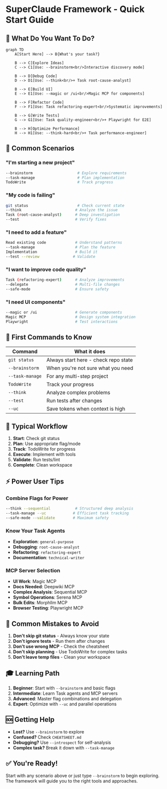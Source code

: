 # SuperClaude Framework - Quick Start Guide

## 🎯 What Do You Want To Do?

```mermaid
graph TD
    A[Start Here] --> B{What's your task?}
    
    B --> C[Explore Ideas]
    C --> C1[Use: --brainstorm<br/>Interactive discovery mode]
    
    B --> D[Debug Code]
    D --> D1[Use: --think<br/>+ Task root-cause-analyst]
    
    B --> E[Build UI]
    E --> E1[Use: --magic or /ui<br/>Magic MCP for components]
    
    B --> F[Refactor Code]
    F --> F1[Use: Task refactoring-expert<br/>Systematic improvements]
    
    B --> G[Write Tests]
    G --> G1[Use: Task quality-engineer<br/>+ Playwright for E2E]
    
    B --> H[Optimize Performance]
    H --> H1[Use: --think-hard<br/>+ Task performance-engineer]
```

## 🚀 Common Scenarios

### "I'm starting a new project"
```bash
--brainstorm                    # Explore requirements
--task-manage                   # Plan implementation
TodoWrite                       # Track progress
```

### "My code is failing"
```bash
git status                      # Check current state
--think                        # Analyze the issue
Task (root-cause-analyst)      # Deep investigation
--test                         # Verify fixes
```

### "I need to add a feature"
```bash
Read existing code             # Understand patterns
--task-manage                  # Plan the feature
Implementation                 # Build it
--test --review               # Validate
```

### "I want to improve code quality"
```bash
Task (refactoring-expert)      # Analyze improvements
--delegate                     # Multi-file changes
--safe-mode                    # Ensure safety
```

### "I need UI components"
```bash
--magic or /ui                 # Generate components
Magic MCP                      # Design system integration
Playwright                     # Test interactions
```

## 📝 First Commands to Know

| Command | What it does |
|---------|-------------|
| `git status` | Always start here - check repo state |
| `--brainstorm` | When you're not sure what you need |
| `--task-manage` | For any multi-step project |
| `TodoWrite` | Track your progress |
| `--think` | Analyze complex problems |
| `--test` | Run tests after changes |
| `--uc` | Save tokens when context is high |

## 🔄 Typical Workflow

1. **Start**: Check git status
2. **Plan**: Use appropriate flag/mode
3. **Track**: TodoWrite for progress
4. **Execute**: Implement with tools
5. **Validate**: Run tests/lint
6. **Complete**: Clean workspace

## ⚡ Power User Tips

### Combine Flags for Power
```bash
--think --sequential           # Structured deep analysis
--task-manage --uc            # Efficient task tracking
--safe-mode --validate        # Maximum safety
```

### Know Your Task Agents
- **Exploration**: `general-purpose`
- **Debugging**: `root-cause-analyst`
- **Refactoring**: `refactoring-expert`
- **Documentation**: `technical-writer`

### MCP Server Selection
- **UI Work**: Magic MCP
- **Docs Needed**: Deepwiki MCP
- **Complex Analysis**: Sequential MCP
- **Symbol Operations**: Serena MCP
- **Bulk Edits**: Morphllm MCP
- **Browser Testing**: Playwright MCP

## 🚨 Common Mistakes to Avoid

1. **Don't skip git status** - Always know your state
2. **Don't ignore tests** - Run them after changes
3. **Don't use wrong MCP** - Check the cheatsheet
4. **Don't skip planning** - Use TodoWrite for complex tasks
5. **Don't leave temp files** - Clean your workspace

## 🎓 Learning Path

1. **Beginner**: Start with `--brainstorm` and basic flags
2. **Intermediate**: Learn Task agents and MCP servers
3. **Advanced**: Master flag combinations and delegation
4. **Expert**: Optimize with `--uc` and parallel operations

## 🆘 Getting Help

- **Lost?** Use `--brainstorm` to explore
- **Confused?** Check `CHEATSHEET.md`
- **Debugging?** Use `--introspect` for self-analysis
- **Complex task?** Break it down with `--task-manage`

## ✅ You're Ready!

Start with any scenario above or just type `--brainstorm` to begin exploring. The framework will guide you to the right tools and approaches.
